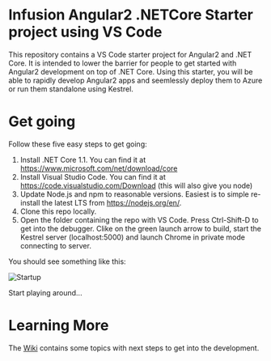 # Infusion Angular2 .NETCore Starter project using VS Code

This repository contains a VS Code starter project for Angular2 and .NET Core. It is intended to lower the barrier for people to get started with Angular2 development on top of .NET Core. Using this starter, you will be able to rapidly develop Angular2 apps and seemlessly deploy them to Azure or run them standalone using Kestrel.  

# Get going

Follow these five easy steps to get going:

1. Install .NET Core 1.1. You can find it at https://www.microsoft.com/net/download/core
2. Install Visual Studio Code. You can find it at https://code.visualstudio.com/Download (this will also give you node)
3. Update Node.js and npm to reasonable versions. Easiest is to simple re-install the latest LTS from https://nodejs.org/en/. 
4. Clone this repo locally. 
5. Open the folder containing the repo with VS Code. Press Ctrl-Shift-D to get into the debugger. Clike on the green launch arrow to build, start the Kestrel server (localhost:5000) and launch Chrome in private mode connecting to server. 

You should see something like this:

![Startup](/infusion-code/ng2-spa-netcore-starter/blob/master/wwwroot/static/media/startup.png?raw=true "Startup")

Start playing around...

# Learning More

The [Wiki](https://github.com/infusion-code/ng2-spa-netcore-starter/wiki) contains some topics with next steps to get into the development. 
